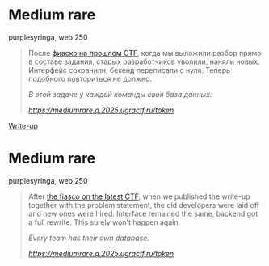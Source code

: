 # Medium rare

purplesyringa, web 250

> После
> [фиаско на прошлом CTF](https://github.com/teamteamdev/ugractf-2024-school/tree/production/tasks/medium),
> когда мы выложили разбор прямо в составе задания, старых разработчиков уволили, наняли новых.
> Интерфейс сохранили, бекенд переписали с нуля. Теперь подобного повториться не должно.
> 
> *В этой задаче у каждой команды своя база данных.*
>
> *https://mediumrare.q.2025.ugractf.ru/token*

[Write-up](WRITEUP.md)

# Medium rare

purplesyringa, web 250

> After
> [the fiasco on the latest CTF](https://github.com/teamteamdev/ugractf-2024-school/tree/production/tasks/medium),
> when we published the write-up together with the problem statement, the old developers were laid off and new ones were hired.
> Interface remained the same, backend got a full rewrite. This surely won't happen again.
> 
> *Every team has their own database.*
> 
> *https://mediumrare.q.2025.ugractf.ru/token*
